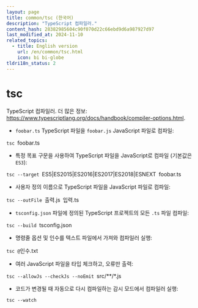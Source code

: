 ```yaml
---
layout: page
title: common/tsc (한국어)
description: "TypeScript 컴파일러."
content_hash: 28382985604c90f070d22c66ebd9d6a987927d97
last_modified_at: 2024-11-10
related_topics:
  - title: English version
    url: /en/common/tsc.html
    icon: bi bi-globe
tldri18n_status: 2
---
```

# tsc

TypeScript 컴파일러.
더 많은 정보: <https://www.typescriptlang.org/docs/handbook/compiler-options.html>.

- `foobar.ts` TypeScript 파일을 `foobar.js` JavaScript 파일로 컴파일:

`tsc `<span class="tldr-var badge badge-pill bg-dark-lm bg-white-dm text-white-lm text-dark-dm font-weight-bold">foobar.ts</span>

- 특정 목표 구문을 사용하여 TypeScript 파일을 JavaScript로 컴파일 (기본값은 `ES3`):

`tsc --target `<span class="tldr-var badge badge-pill bg-dark-lm bg-white-dm text-white-lm text-dark-dm font-weight-bold">ES5|ES2015|ES2016|ES2017|ES2018|ESNEXT</span>` `<span class="tldr-var badge badge-pill bg-dark-lm bg-white-dm text-white-lm text-dark-dm font-weight-bold">foobar.ts</span>

- 사용자 정의 이름으로 TypeScript 파일을 JavaScript 파일로 컴파일:

`tsc --outFile `<span class="tldr-var badge badge-pill bg-dark-lm bg-white-dm text-white-lm text-dark-dm font-weight-bold">출력.js</span>` `<span class="tldr-var badge badge-pill bg-dark-lm bg-white-dm text-white-lm text-dark-dm font-weight-bold">입력.ts</span>

- `tsconfig.json` 파일에 정의된 TypeScript 프로젝트의 모든 `.ts` 파일 컴파일:

`tsc --build `<span class="tldr-var badge badge-pill bg-dark-lm bg-white-dm text-white-lm text-dark-dm font-weight-bold">tsconfig.json</span>

- 명령줄 옵션 및 인수를 텍스트 파일에서 가져와 컴파일러 실행:

`tsc @`<span class="tldr-var badge badge-pill bg-dark-lm bg-white-dm text-white-lm text-dark-dm font-weight-bold">인수.txt</span>

- 여러 JavaScript 파일을 타입 체크하고, 오류만 출력:

`tsc --allowJs --checkJs --noEmit `<span class="tldr-var badge badge-pill bg-dark-lm bg-white-dm text-white-lm text-dark-dm font-weight-bold">src/**/*.js</span>

- 코드가 변경될 때 자동으로 다시 컴파일하는 감시 모드에서 컴파일러 실행:

`tsc --watch`
